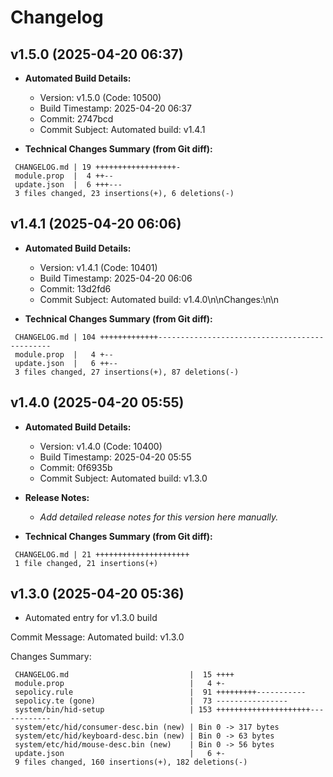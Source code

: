 # Changelog

## v1.5.0 (2025-04-20 06:37)

* **Automated Build Details:**
    * Version: v1.5.0 (Code: 10500)
    * Build Timestamp: 2025-04-20 06:37
    * Commit: 2747bcd
    * Commit Subject: Automated build: v1.4.1

* **Technical Changes Summary (from Git diff):**
```
 CHANGELOG.md | 19 ++++++++++++++++++-
 module.prop  |  4 ++--
 update.json  |  6 +++---
 3 files changed, 23 insertions(+), 6 deletions(-)
```


## v1.4.1 (2025-04-20 06:06)

* **Automated Build Details:**
    * Version: v1.4.1 (Code: 10401)
    * Build Timestamp: 2025-04-20 06:06
    * Commit: 13d2fd6
    * Commit Subject: Automated build: v1.4.0\n\nChanges:\n\n

* **Technical Changes Summary (from Git diff):**
```
 CHANGELOG.md | 104 +++++++++++++----------------------------------------------
 module.prop  |   4 +--
 update.json  |   6 ++--
 3 files changed, 27 insertions(+), 87 deletions(-)
```


## v1.4.0 (2025-04-20 05:55)

* **Automated Build Details:**
    * Version: v1.4.0 (Code: 10400)
    * Build Timestamp: 2025-04-20 05:55
    * Commit: 0f6935b
    * Commit Subject: Automated build: v1.3.0

* **Release Notes:**
    * *Add detailed release notes for this version here manually.*

* **Technical Changes Summary (from Git diff):**
```
 CHANGELOG.md | 21 +++++++++++++++++++++
 1 file changed, 21 insertions(+)
```


## v1.3.0 (2025-04-20 05:36)

- Automated entry for v1.3.0 build

Commit Message: Automated build: v1.3.0

Changes Summary:
```
 CHANGELOG.md                           |  15 ++++
 module.prop                            |   4 +-
 sepolicy.rule                          |  91 +++++++++-----------
 sepolicy.te (gone)                     |  73 ----------------
 system/bin/hid-setup                   | 153 +++++++++++++++++++++------------
 system/etc/hid/consumer-desc.bin (new) | Bin 0 -> 317 bytes
 system/etc/hid/keyboard-desc.bin (new) | Bin 0 -> 63 bytes
 system/etc/hid/mouse-desc.bin (new)    | Bin 0 -> 56 bytes
 update.json                            |   6 +-
 9 files changed, 160 insertions(+), 182 deletions(-)
```

